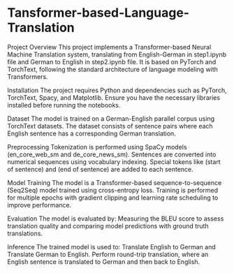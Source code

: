 # Tansformer-based-Language-Translation

Project Overview
This project implements a Transformer-based Neural Machine Translation system, translating from English-German in step1.ipynb file and German to English in step2.ipynb file. It is based on PyTorch and TorchText, following the standard architecture of language modeling with Transformers.

Installation
The project requires Python and dependencies such as PyTorch, TorchText, Spacy, and Matplotlib. Ensure you have the necessary libraries installed before running the notebooks.

Dataset
The model is trained on a German-English parallel corpus using TorchText datasets. The dataset consists of sentence pairs where each English sentence has a corresponding German translation.

Preprocessing
Tokenization is performed using SpaCy models (en_core_web_sm and de_core_news_sm).
Sentences are converted into numerical sequences using vocabulary indexing.
Special tokens like <sos> (start of sentence) and <eos> (end of sentence) are added to each sentence.

Model Training
The model is a Transformer-based sequence-to-sequence (Seq2Seq) model trained using cross-entropy loss. Training is performed for multiple epochs with gradient clipping and learning rate scheduling to improve performance.

Evaluation
The model is evaluated by: Measuring the BLEU score to assess translation quality and comparing model predictions with ground truth translations.

Inference
The trained model is used to: Translate English to German and Translate German to English.
Perform round-trip translation, where an English sentence is translated to German and then back to English.
